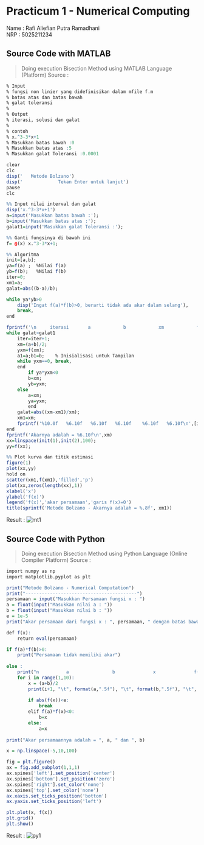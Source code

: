 # Practicum 1 - Numerical Computing

 Name           : Rafi Aliefian Putra Ramadhani        
 NRP            : 5025211234                          


## Source Code with MATLAB 
>Doing execution Bisection Method using MATLAB Language (Platform)
Source :
```R
% Input
% fungsi non linier yang didefinisikan dalam mfile f.m
% batas atas dan batas bawah
% galat toleransi
%
% Output
% iterasi, solusi dan galat
% 
% contoh
% x.^3-3*x+1
% Masukkan batas bawah :0
% Masukkan batas atas :5
% Masukkan galat Toleransi :0.0001

clear
clc
disp('   Metode Bolzano')
disp('             Tekan Enter untuk lanjut')
pause
clc

%% Input nilai interval dan galat
disp('x.^3-3*x+1')
a=input('Masukkan batas bawah :');
b=input('Masukkan batas atas :');
galat1=input('Masukkan galat Toleransi :');

%% Ganti fungsinya di bawah ini
f= @(x) x.^3-3*x+1;

%% Algoritma
init=[a,b];
ya=f(a) ;  %Nilai f(a)
yb=f(b);   %Nilai f(b)
iter=0;
xm1=a;
galat=abs((b-a)/b);

while ya*yb>0
    disp('Ingat f(a)*f(b)>0, berarti tidak ada akar dalam selang'),
    break,
end

fprintf('\n     iterasi       a            b            xm            f(xm)           Galat\n');
while galat>galat1
    iter=iter+1;
    xm=(a+b)/2;
    yxm=f(xm);
    a1=a;b1=b;    % Inisialisasi untuk Tampilan
    while yxm==0, break,
    end
        if ya*yxm<0
        b=xm;
        yb=yxm;
    else
        a=xm;
        ya=yxm;
        end
    galat=abs((xm-xm1)/xm);
    xm1=xm;
    fprintf('%10.0f   %6.10f   %6.10f   %6.10f    %6.10f   %6.10f\n',[iter;a1;b1;xm;yxm;galat])
end
fprintf('Akarnya adalah = %6.10f\n',xm)
xx=linspace(init(1),init(2),100);
yy=f(xx);

%% Plot kurva dan titik estimasi
figure(1)
plot(xx,yy)
hold on
scatter(xm1,f(xm1),'filled','p')
plot(xx,zeros(length(xx),1))
xlabel('x')
ylabel('f(x)')
legend('f(x)','akar persamaan','garis f(x)=0')
title(sprintf('Metode Bolzano - Akarnya adalah = %.8f', xm1))
```
Result :
![mt1](https://user-images.githubusercontent.com/91828276/196020410-31b0b064-9c0f-4051-ad59-548db48f98ee.png) 
</br>

## Source Code with Python
>Doing execution Bisection Method using Python Language (Online Compiler Platform)
Source :
```R
import numpy as np
import matplotlib.pyplot as plt

print("Metode Bolzano - Numerical Computation")
print("-----------------------------------------")
persamaan = input("Masukkan Persamaan fungsi x : ")
a = float(input("Masukkan nilai a : "))
b = float(input("Masukkan nilai b : "))
e = 1e-5
print("Akar persamaan dari fungsi x : ", persamaan, " dengan batas bawah : ", a, " dan batas atas : ", b)

def f(x):
    return eval(persamaan)

if f(a)*f(b)>0:
    print("Persamaan tidak memiliki akar")
    
else :
    print("n          a                b              x              f(a)            f(b)             f(x)")
    for i in range(1,10):
        x = (a+b)/2
        print(i+1, "\t", format(a,".5f"), "\t", format(b,".5f"), "\t", format(x, ".5f"), "\t", format(f(a),".5f"), "\t", format(f(b),".5f"), "\t", format(f(x),".5f"))
        
        if abs(f(x))<e:
            break
        elif f(a)*f(x)<0:
            b=x
        else:
            a=x
            
print("Akar persamaannya adalah = ", a, " dan ", b)

x = np.linspace(-5,10,100)

fig = plt.figure()
ax = fig.add_subplot(1,1,1)
ax.spines['left'].set_position('center')
ax.spines['bottom'].set_position('zero')
ax.spines['right'].set_color('none')
ax.spines['top'].set_color('none')
ax.xaxis.set_ticks_position('bottom')
ax.yaxis.set_ticks_position('left')

plt.plot(x, f(x))
plt.grid()
plt.show()
```
Result :
![py1](https://user-images.githubusercontent.com/91828276/196020415-1dca852b-6eb9-45a4-b90e-794c49655a64.png)
</br>

